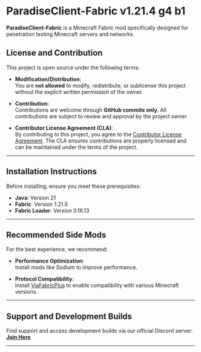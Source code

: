 # **ParadiseClient-Fabric v1.21.4 g4 b1**

**ParadiseClient-Fabric** is a Minecraft Fabric mod specifically designed for penetration testing Minecraft servers and networks.

## **License and Contribution**

This project is open source under the following terms:

- **Modification/Distribution**:  
  You are **not allowed** to modify, redistribute, or sublicense this project without the explicit written permission of the owner.  

- **Contribution**:  
  Contributions are welcome through **GitHub commits only**. All contributions are subject to review and approval by the project owner.  

- **Contributor License Agreement (CLA)**:  
  By contributing to this project, you agree to the [Contributor License Agreement](CONTRIBUTOR_LICENSE_AGREEMENT.md). The CLA ensures contributions are properly licensed and can be maintained under the terms of the project.

---

## **Installation Instructions**

Before installing, ensure you meet these prerequisites:

- **Java**: Version 21  
- **Fabric**: Version 1.21.5  
- **Fabric Loader**: Version 0.16.13  

---

## **Recommended Side Mods**

For the best experience, we recommend:

- **Performance Optimization**:  
  Install mods like Sodium to improve performance.

- **Protocol Compatibility**:  
  Install [ViaFabricPlus](https://modrinth.com/mod/viafabricplus) to enable compatibility with various Minecraft versions.

---

## **Support and Development Builds**

Find support and access development builds via our official Discord server:  
[**Join Here**](https://discord.gg/WpGAqWhXJX)

---
